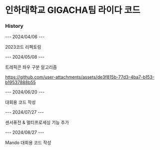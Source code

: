 # 인하대학교 GIGACHA팀 라이다 코드

### History
--- 2024/04/06 ---
  
   2023코드 리펙토링

--- 2024/05/08 ---
  
   트레픽콘 좌우 구분 알고리즘 

https://github.com/user-attachments/assets/de3f815b-77d3-4ba7-b153-b19537888b55

--- 2024/06/20 ---
  
   대회용 코드 작성

--- 2024/07/27 ---

   센서퓨전 & 멀티프로세싱 기능 추가

--- 2024/08/27 ---

   Mando 대회용 코드 작성
